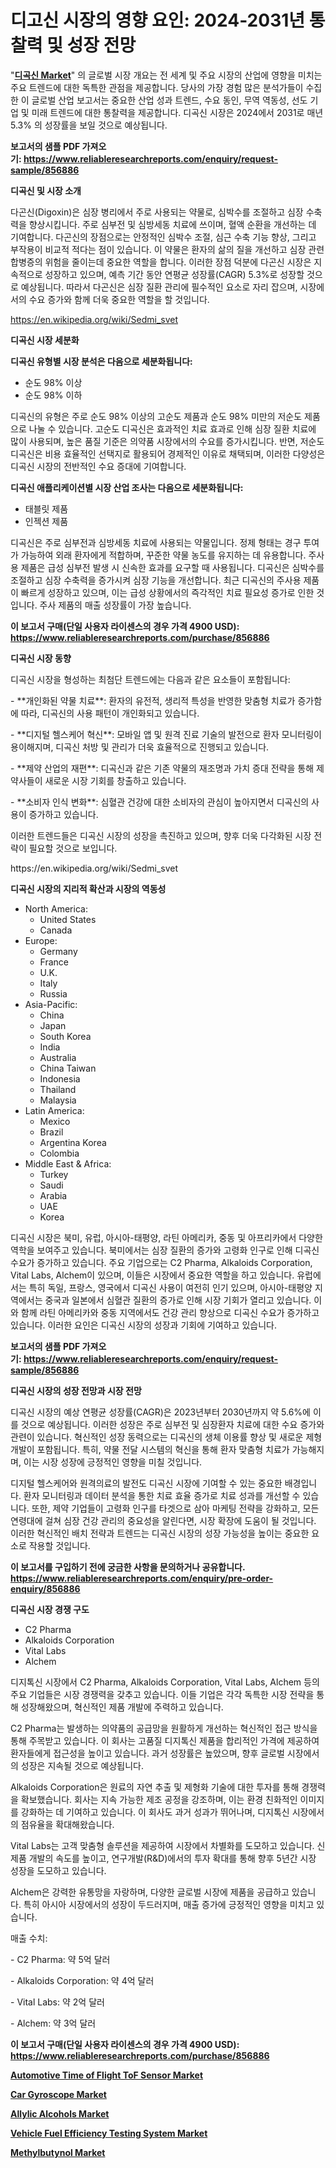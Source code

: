 <p><h1>디고신 시장의 영향 요인: 2024-2031년 통찰력 및 성장 전망</h1></p><p>"<strong><a href="https://www.reliableresearchreports.com/digoxin-r856886?utm_campaign=106&utm_medium=7&utm_source=Github&utm_content=ia&utm_term=06102024&utm_id=digoxin">디곡신 Market</a></strong>" 의 글로벌 시장 개요는 전 세계 및 주요 시장의 산업에 영향을 미치는 주요 트렌드에 대한 독특한 관점을 제공합니다. 당사의 가장 경험 많은 분석가들이 수집한 이 글로벌 산업 보고서는 중요한 산업 성과 트렌드, 수요 동인, 무역 역동성, 선도 기업 및 미래 트렌드에 대한 통찰력을 제공합니다. 디곡신 시장은 2024에서 2031로 매년 5.3% 의 성장률을 보일 것으로 예상됩니다.</p>
<p><strong>보고서의 샘플 PDF 가져오기:&nbsp;<a href="https://www.reliableresearchreports.com/enquiry/request-sample/856886?utm_campaign=106&utm_medium=7&utm_source=Github&utm_content=ia&utm_term=06102024&utm_id=digoxin">https://www.reliableresearchreports.com/enquiry/request-sample/856886</a></strong></p>
<p><strong>디곡신 및 시장 소개</strong></p>
<p><p>다곤신(Digoxin)은 심장 병리에서 주로 사용되는 약물로, 심박수를 조절하고 심장 수축력을 향상시킵니다. 주로 심부전 및 심방세동 치료에 쓰이며, 혈액 순환을 개선하는 데 기여합니다. 다곤신의 장점으로는 안정적인 심박수 조절, 심근 수축 기능 향상, 그리고 부작용이 비교적 적다는 점이 있습니다. 이 약물은 환자의 삶의 질을 개선하고 심장 관련 합병증의 위험을 줄이는데 중요한 역할을 합니다. 이러한 장점 덕분에 다곤신 시장은 지속적으로 성장하고 있으며, 예측 기간 동안 연평균 성장률(CAGR) 5.3%로 성장할 것으로 예상됩니다. 따라서 다곤신은 심장 질환 관리에 필수적인 요소로 자리 잡으며, 시장에서의 수요 증가와 함께 더욱 중요한 역할을 할 것입니다.</p></p>
<p><a href="https://en.wikipedia.org/wiki/Sedmi_svet?utm_campaign=106&utm_medium=7&utm_source=Github&utm_content=ia&utm_term=06102024&utm_id=digoxin">https://en.wikipedia.org/wiki/Sedmi_svet</a></p>
<p><strong>디곡신 시장 세분화</strong></p>
<p><strong>디곡신 유형별 시장 분석은 다음으로 세분화됩니다:</strong></p>
<p><ul><li>순도 98% 이상</li><li>순도 98% 이하</li></ul></p>
<p><p>디곡신의 유형은 주로 순도 98% 이상의 고순도 제품과 순도 98% 미만의 저순도 제품으로 나눌 수 있습니다. 고순도 디곡신은 효과적인 치료 효과로 인해 심장 질환 치료에 많이 사용되며, 높은 품질 기준은 의약품 시장에서의 수요를 증가시킵니다. 반면, 저순도 디곡신은 비용 효율적인 선택지로 활용되어 경제적인 이유로 채택되며, 이러한 다양성은 디곡신 시장의 전반적인 수요 증대에 기여합니다.</p></p>
<p><strong>디곡신 애플리케이션별 시장 산업 조사는 다음으로 세분화됩니다:</strong></p>
<p><ul><li>태블릿 제품</li><li>인젝션 제품</li></ul></p>
<p><p>디곡신은 주로 심부전과 심방세동 치료에 사용되는 약물입니다. 정제 형태는 경구 투여가 가능하여 외래 환자에게 적합하며, 꾸준한 약물 농도를 유지하는 데 유용합니다. 주사용 제품은 급성 심부전 발생 시 신속한 효과를 요구할 때 사용됩니다. 디곡신은 심박수를 조절하고 심장 수축력을 증가시켜 심장 기능을 개선합니다. 최근 디곡신의 주사용 제품이 빠르게 성장하고 있으며, 이는 급성 상황에서의 즉각적인 치료 필요성 증가로 인한 것입니다. 주사 제품의 매출 성장률이 가장 높습니다.</p></p>
<p><strong>이 보고서 구매(단일 사용자 라이센스의 경우 가격 4900 USD): <a href="https://www.reliableresearchreports.com/purchase/856886?utm_campaign=106&utm_medium=7&utm_source=Github&utm_content=ia&utm_term=06102024&utm_id=digoxin">https://www.reliableresearchreports.com/purchase/856886</a></strong></p>
<p><strong>디곡신 시장 동향</strong></p>
<p><p>디곡신 시장을 형성하는 최첨단 트렌드에는 다음과 같은 요소들이 포함됩니다:</p><p>- **개인화된 약물 치료**: 환자의 유전적, 생리적 특성을 반영한 맞춤형 치료가 증가함에 따라, 디곡신의 사용 패턴이 개인화되고 있습니다.</p><p>- **디지털 헬스케어 혁신**: 모바일 앱 및 원격 진료 기술의 발전으로 환자 모니터링이 용이해지며, 디곡신 처방 및 관리가 더욱 효율적으로 진행되고 있습니다.</p><p>- **제약 산업의 재편**: 디곡신과 같은 기존 약물의 재조명과 가치 증대 전략을 통해 제약사들이 새로운 시장 기회를 창출하고 있습니다.</p><p>- **소비자 인식 변화**: 심혈관 건강에 대한 소비자의 관심이 높아지면서 디곡신의 사용이 증가하고 있습니다.</p><p>이러한 트렌드들은 디곡신 시장의 성장을 촉진하고 있으며, 향후 더욱 다각화된 시장 전략이 필요할 것으로 보입니다.</p></p>
<p>https://en.wikipedia.org/wiki/Sedmi_svet</p>
<p><strong>디곡신 시장의 지리적 확산과 시장의 역동성</strong></p>
<p><ul>
    <li>
        North America:
        <ul>
            <li>United States</li>
            <li>Canada</li>
        </ul>
    </li>
    <li>
        Europe:
        <ul>
            <li>Germany</li>
            <li>France</li>
            <li>U.K.</li>
            <li>Italy</li>
            <li>Russia</li>
        </ul>
    </li>
    <li>
        Asia-Pacific:
        <ul>
            <li>China</li>
            <li>Japan</li>
            <li>South Korea</li>
            <li>India</li>
            <li>Australia</li>
            <li>China Taiwan</li>
            <li>Indonesia</li>
            <li>Thailand</li>
            <li>Malaysia</li>
        </ul>
    </li>
    <li>
        Latin America:
        <ul>
            <li>Mexico</li>
            <li>Brazil</li>
            <li>Argentina Korea</li>
            <li>Colombia</li>
        </ul>
    </li>
    <li>
        Middle East & Africa:
        <ul>
            <li>Turkey</li>
            <li>Saudi</li>
            <li>Arabia</li>
            <li>UAE</li>
            <li>Korea</li>
        </ul>
    </li>
    </ul></p>
<p><p>디곡신 시장은 북미, 유럽, 아시아-태평양, 라틴 아메리카, 중동 및 아프리카에서 다양한 역학을 보여주고 있습니다. 북미에서는 심장 질환의 증가와 고령화 인구로 인해 디곡신 수요가 증가하고 있습니다. 주요 기업으로는 C2 Pharma, Alkaloids Corporation, Vital Labs, Alchem이 있으며, 이들은 시장에서 중요한 역할을 하고 있습니다. 유럽에서는 특히 독일, 프랑스, 영국에서 디곡신 사용이 여전히 인기 있으며, 아시아-태평양 지역에서는 중국과 일본에서 심혈관 질환의 증가로 인해 시장 기회가 열리고 있습니다. 이와 함께 라틴 아메리카와 중동 지역에서도 건강 관리 향상으로 디곡신 수요가 증가하고 있습니다. 이러한 요인은 디곡신 시장의 성장과 기회에 기여하고 있습니다.</p></p>
<p><strong>보고서의 샘플 PDF 가져오기:&nbsp;<a href="https://www.reliableresearchreports.com/enquiry/request-sample/856886?utm_campaign=106&utm_medium=7&utm_source=Github&utm_content=ia&utm_term=06102024&utm_id=digoxin">https://www.reliableresearchreports.com/enquiry/request-sample/856886</a></strong></p>
<p><strong>디곡신 시장의 성장 전망과 시장 전망</strong></p>
<p><p>디곡신 시장의 예상 연평균 성장률(CAGR)은 2023년부터 2030년까지 약 5.6%에 이를 것으로 예상됩니다. 이러한 성장은 주로 심부전 및 심장환자 치료에 대한 수요 증가와 관련이 있습니다. 혁신적인 성장 동력으로는 디곡신의 생체 이용률 향상 및 새로운 제형 개발이 포함됩니다. 특히, 약물 전달 시스템의 혁신을 통해 환자 맞춤형 치료가 가능해지며, 이는 시장 성장에 긍정적인 영향을 미칠 것입니다.</p><p>디지털 헬스케어와 원격의료의 발전도 디곡신 시장에 기여할 수 있는 중요한 배경입니다. 환자 모니터링과 데이터 분석을 통한 치료 효율 증가로 치료 성과를 개선할 수 있습니다. 또한, 제약 기업들이 고령화 인구를 타겟으로 삼아 마케팅 전략을 강화하고, 모든 연령대에 걸쳐 심장 건강 관리의 중요성을 알린다면, 시장 확장에 도움이 될 것입니다. 이러한 혁신적인 배치 전략과 트렌드는 디곡신 시장의 성장 가능성을 높이는 중요한 요소로 작용할 것입니다.</p></p>
<p><strong>이 보고서를 구입하기 전에 궁금한 사항을 문의하거나 공유합니다. <a href="https://www.reliableresearchreports.com/enquiry/pre-order-enquiry/856886?utm_campaign=106&utm_medium=7&utm_source=Github&utm_content=ia&utm_term=06102024&utm_id=digoxin">https://www.reliableresearchreports.com/enquiry/pre-order-enquiry/856886</a></strong></p>
<p><strong>디곡신 시장 경쟁 구도</strong></p>
<p><ul><li>C2 Pharma</li><li>Alkaloids Corporation</li><li>Vital Labs</li><li>Alchem</li></ul></p>
<p><p>디지톡신 시장에서 C2 Pharma, Alkaloids Corporation, Vital Labs, Alchem 등의 주요 기업들은 시장 경쟁력을 갖추고 있습니다. 이들 기업은 각각 독특한 시장 전략을 통해 성장해왔으며, 혁신적인 제품 개발에 주력하고 있습니다.</p><p>C2 Pharma는 발생하는 의약품의 공급망을 원활하게 개선하는 혁신적인 접근 방식을 통해 주목받고 있습니다. 이 회사는 고품질 디지톡신 제품을 합리적인 가격에 제공하여 환자들에게 접근성을 높이고 있습니다. 과거 성장률은 높았으며, 향후 글로벌 시장에서의 성장은 지속될 것으로 예상됩니다.</p><p>Alkaloids Corporation은 원료의 자연 추출 및 제형화 기술에 대한 투자를 통해 경쟁력을 확보했습니다. 회사는 지속 가능한 제조 공정을 강조하며, 이는 환경 친화적인 이미지를 강화하는 데 기여하고 있습니다. 이 회사도 과거 성과가 뛰어나며, 디지톡신 시장에서의 점유율을 확대해왔습니다.</p><p>Vital Labs는 고객 맞춤형 솔루션을 제공하여 시장에서 차별화를 도모하고 있습니다. 신제품 개발의 속도를 높이고, 연구개발(R&D)에서의 투자 확대를 통해 향후 5년간 시장 성장을 도모하고 있습니다.</p><p>Alchem은 강력한 유통망을 자랑하며, 다양한 글로벌 시장에 제품을 공급하고 있습니다. 특히 아시아 시장에서의 성장이 두드러지며, 매출 증가에 긍정적인 영향을 미치고 있습니다.</p><p>매출 수치:</p><p>- C2 Pharma: 약 5억 달러</p><p>- Alkaloids Corporation: 약 4억 달러</p><p>- Vital Labs: 약 2억 달러</p><p>- Alchem: 약 3억 달러</p></p>
<p><strong>이 보고서 구매(단일 사용자 라이센스의 경우 가격 4900 USD): <a href="https://www.reliableresearchreports.com/purchase/856886?utm_campaign=106&utm_medium=7&utm_source=Github&utm_content=ia&utm_term=06102024&utm_id=digoxin">https://www.reliableresearchreports.com/purchase/856886</a></strong></p>
<p><strong><p><a href="https://issuu.com/reportprime-2/docs/automotive-time-of-flight-tof-senso_95b827c07a8d6c?utm_campaign=106&utm_medium=7&utm_source=Github&utm_content=ia&utm_term=06102024&utm_id=digoxin">Automotive Time of Flight ToF Sensor Market</a></p><p><a href="https://issuu.com/reportprime-2/docs/car-gyroscope-market-size-2030.pptx_6de47759b3c2ed?utm_campaign=106&utm_medium=7&utm_source=Github&utm_content=ia&utm_term=06102024&utm_id=digoxin">Car Gyroscope Market</a></p><p><a href="https://medium.com/@anhtuanonline9x0_62312/allylic-alcohols-market-revolution-size-share-emerging-trends-2024-2031-b13de1c3997a?postPublishedType=repub&utm_campaign=106&utm_medium=7&utm_source=Github&utm_content=ia&utm_term=06102024&utm_id=digoxin">Allylic Alcohols Market</a></p><p><a href="https://github.com/GraceTurner587/Market-Research-Report-List-1/blob/main/vehicle-fuel-efficiency-testing-system-market.md?utm_campaign=106&utm_medium=7&utm_source=Github&utm_content=ia&utm_term=06102024&utm_id=digoxin">Vehicle Fuel Efficiency Testing System Market</a></p><p><a href="https://medium.com/@anhtuanonline9x0_62312/methylbutynol-market-consolidation-their-impact-on-market-structure-2024-2031-dbc2bbf84872?utm_campaign=106&utm_medium=7&utm_source=Github&utm_content=ia&utm_term=06102024&utm_id=digoxin">Methylbutynol Market</a></p></strong></p>
<p></p>